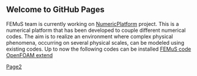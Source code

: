 ## Welcome to GitHub Pages

FEMuS team is currently working on [NumericPlatform](https://github.com/FemusPlatform/NumericPlatform) project.
This is a numerical platform that has been developed to couple different numerical codes. The aim is to realize
an environment where complex physical phenomena, occurring on several physical scales, can be modeled using 
existing codes. 
Up to now the following codes can be installed 
[FEMuS code](https://github.com/FemusPlatform/femus)
[OpenFOAM extend](https://github.com/FemusPlatform/foam-extend-foam-extend-4.0)

<a href="docs/about.md">Page2</a>
